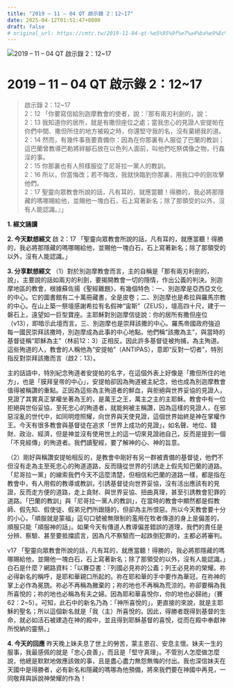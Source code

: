 ```yaml
---
title: "2019 – 11 – 04 QT 啟示錄 2：12~17"
date: 2025-04-12T01:51:47+0800
draft: false
# original_url: https://cmtc.tw/2019-11-04-qt-%e5%95%9f%e7%a4%ba%e9%8c%84-2%ef%bc%9a1217
---
```


![2019 – 11 – 04 QT 啟示錄 2：12\~17](/images/qt.jpg   "2019 – 11 – 04 QT 啟示錄 2：12\~17")

# 2019 – 11 – 04 QT 啟示錄 2：12\~17

> 啟示錄 2：12\~17  
> 2：12 「你要寫信給別迦摩教會的使者，說：『那有兩刃利劍的，說：  
> 2：13 我知道你的居所，就是有撒但座位之處；當我忠心的見證人安提帕在你們中間、撒但所住的地方被殺之時，你還堅守我的名，沒有棄絕我的道。  
> 2：14 然而，有幾件事我要責備你：因為在你那裏有人服從了巴蘭的教訓；這巴蘭曾教導巴勒將絆腳石放在以色列人面前，叫他們吃祭偶像之物，行姦淫的事。  
> 2：15 你那裏也有人照樣服從了尼哥拉一黨人的教訓。  
> 2：16 所以，你當悔改；若不悔改，我就快臨到你那裏，用我口中的劍攻擊他們。  
> 2：17 聖靈向眾教會所說的話，凡有耳的，就應當聽！得勝的，我必將那隱藏的嗎哪賜給他，並賜他一塊白石，石上寫著新名；除了那領受的以外，沒有人能認識。』」

**1. 經文誦讀**

**2.  今天默想經文**
啟 2：17 「聖靈向眾教會所說的話，凡有耳的，就應當聽！得勝的，我必將那隱藏的嗎哪賜給他，並賜他一塊白石，石上寫著新名；除了那領受的以外，沒有人能認識。」

**3. 分享默想經文**
（1）對於別迦摩教會而言，主的自稱是「那有兩刃利劍的，說」，主要說的話如兩刃的利劍，要揭開教會一切的隱情，作出公義的判決。別迦摩地區的教會，根據蘇佐揚《聖經難題》，有幾個特色：一、別迦摩是亞西亞文化的中心。它的圖書館有二十萬冊藏書，全是皮卷；二、別迦摩也是希拉與羅馬宗教的中心。在山上築一祭壇感謝希拉有名假神“宙斯”（ZEUS），壇高四十尺，建于一磐石上，遠望如一巨型寶座。主耶穌對別迦摩信徒說：你的居所有撒但座位（v13），即暗示此壇而言。三、別迦摩也是崇拜該撒的中心。羅馬帝國政府強迫每一國民崇拜該撒時，別迦摩成為此事的中心地點。他們稱“該撒為主”，與當時的基督徒稱“耶穌為主”（林前12：3）正相反。因此許多基督徒被拘捕，為主殉道。這些殉道的人，教會的人稱他為“安提帕”（ANTIPAS），意即“反對一切者”，特別指反對崇拜該撒而言（啟2：13）。

主的話語中，特別紀念殉道者安提帕的名字，在這個外表上好像是「撒但所住的地方」，也是「膜拜皇帝的中心」，安提帕卻因為殉道被主紀念，他也成為別迦摩教會值得被稱讚的重點。正因為這些為主殉道者的鮮血，與拒絕與世界妥協的見證人，見證了其實真正掌權坐著為王的，是萬王之王，萬主之主的主耶穌。教會中有一位拒絕與世俗妥協，至死忠心的殉道者，就能夠被主稱讚，因為這樣的見證人，在邪惡淫亂的世代中，如同明燈照耀，向世界與天使見證，這個世界始終是神在掌權作王。今天有很多教會與基督徒在追求「世界上成功的見證」，如名聲、地位、錢財、政治、經濟，但是神並沒有使用世上的這一切來見證祂自己，反而是提到一個「不見經傳」的殉道者。我們讀聖經，要了解神的心、神的旨意。

（2）剛好與稱讚安提帕相反的，是教會中剛好有另一群被責備的基督徒，他們不但沒有走為主至死忠心的殉道道路，反而隨從世界的引誘走上假先知巴蘭的道路。「尼哥拉一黨」的線索我們今天不這麼清楚，但相信和巴蘭的道路一樣，都是指在教會中，有人用假的教導或教訓，引誘基督徒向世界妥協，沒有活出應該有的見證，反而走方便的道路，走上貪財、與世界妥協、扭曲真理，甚至引誘教會犯罪的道路。「巴蘭的教訓」與「尼哥拉一黨人的教訓」，在當時的教會中顯然都是假教師、假先知、假使徒、假弟兄們所跟隨的，但卻為主所恨惡。所以今天教會要十分的小心，「順服就是蒙福」這句口號被無限制的濫用在牧者傳道的身上是偏差的，順服只能「順服神的話」。如果今天有傳道人教導偏差錯誤的道理，我們的責任是分辨、察驗、甚至要抵擋謊言，因為凡不察驗而一起跌倒犯罪的，主都必將審判。

v17 「聖靈向眾教會所說的話，凡有耳的，就應當聽！得勝的，我必將那隱藏的嗎哪賜給他，並賜他一塊白石，石上寫著新名；除了那領受的以外，沒有人能認識。」白石是什麼？網路資料：「以賽亞書：『列國必見祢的公義；列王必見祢的榮耀。祢必得新名的稱呼，是耶和華親口所起的。祢在耶和華的手中要作為華冠，在祢神的掌上必作為冕旒。祢必不再稱為撇棄的；祢的地也不再稱為荒涼的。祢卻要稱為我所喜悅的；祢的地也必稱為有夫之婦。因為耶和華喜悅你，你的地也必歸祂」（賽62：2\~5）。可知，此石中的新名乃為：「神所喜悅的」，更直接的來說，就是主耶穌的聖名；所以這個新名就是「我（主）所喜悅的。因此，得勝者既得到基督的生命，就必如活石被建造在神的殿中，並且得到耶穌基督的喜悅，從而在殿中奉獻神所悅納的靈祭。」

**4. 今天的回應**
昨天晚上妹夫息了世上的勞苦，蒙主恩召、安息主懷。妹夫一生的服事，我最感佩的就是「忠心良善」，而且是「堅守真理」。不管別人怎麼做怎麼說，他總是默默地做應該做的事，且是盡心盡力無怨無悔的付出。我也深信妹夫在天國中是得勝者，必有新名和隱藏的嗎哪為他預備，將來我們要在神國中再見，一同敬拜與訴說神榮耀的作為！
